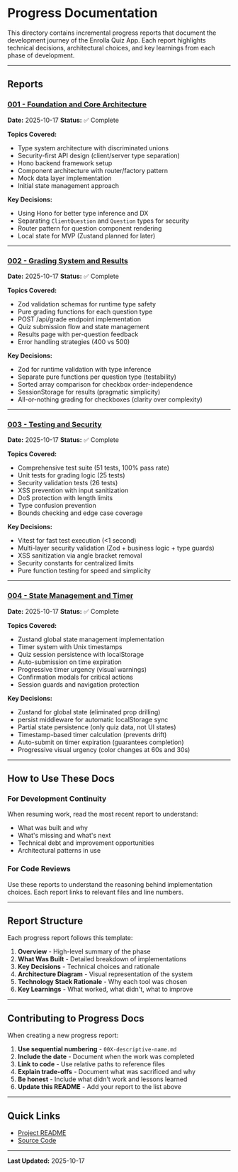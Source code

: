 # Progress Documentation

This directory contains incremental progress reports that document the development journey of the Enrolla Quiz App. Each report highlights technical decisions, architectural choices, and key learnings from each phase of development.

---

## Reports

### [001 - Foundation and Core Architecture](./001-foundation-and-core-architecture.md)

**Date:** 2025-10-17
**Status:** ✅ Complete

**Topics Covered:**

- Type system architecture with discriminated unions
- Security-first API design (client/server type separation)
- Hono backend framework setup
- Component architecture with router/factory pattern
- Mock data layer implementation
- Initial state management approach

**Key Decisions:**

- Using Hono for better type inference and DX
- Separating `ClientQuestion` and `Question` types for security
- Router pattern for question component rendering
- Local state for MVP (Zustand planned for later)

---

### [002 - Grading System and Results](./002-grading-system-and-results.md)
**Date:** 2025-10-17
**Status:** ✅ Complete

**Topics Covered:**
- Zod validation schemas for runtime type safety
- Pure grading functions for each question type
- POST /api/grade endpoint implementation
- Quiz submission flow and state management
- Results page with per-question feedback
- Error handling strategies (400 vs 500)

**Key Decisions:**
- Zod for runtime validation with type inference
- Separate pure functions per question type (testability)
- Sorted array comparison for checkbox order-independence
- SessionStorage for results (pragmatic simplicity)
- All-or-nothing grading for checkboxes (clarity over complexity)

---

### [003 - Testing and Security](./003-testing-and-security.md)
**Date:** 2025-10-17
**Status:** ✅ Complete

**Topics Covered:**
- Comprehensive test suite (51 tests, 100% pass rate)
- Unit tests for grading logic (25 tests)
- Security validation tests (26 tests)
- XSS prevention with input sanitization
- DoS protection with length limits
- Type confusion prevention
- Bounds checking and edge case coverage

**Key Decisions:**
- Vitest for fast test execution (<1 second)
- Multi-layer security validation (Zod + business logic + type guards)
- XSS sanitization via angle bracket removal
- Security constants for centralized limits
- Pure function testing for speed and simplicity

---

### [004 - State Management and Timer](./004-state-management-and-timer.md)
**Date:** 2025-10-17
**Status:** ✅ Complete

**Topics Covered:**
- Zustand global state management implementation
- Timer system with Unix timestamps
- Quiz session persistence with localStorage
- Auto-submission on time expiration
- Progressive timer urgency (visual warnings)
- Confirmation modals for critical actions
- Session guards and navigation protection

**Key Decisions:**
- Zustand for global state (eliminated prop drilling)
- persist middleware for automatic localStorage sync
- Partial state persistence (only quiz data, not UI states)
- Timestamp-based timer calculation (prevents drift)
- Auto-submit on timer expiration (guarantees completion)
- Progressive visual urgency (color changes at 60s and 30s)

---

## How to Use These Docs

### For Development Continuity

When resuming work, read the most recent report to understand:

- What was built and why
- What's missing and what's next
- Technical debt and improvement opportunities
- Architectural patterns in use

### For Code Reviews

Use these reports to understand the reasoning behind implementation choices. Each report links to relevant files and line numbers.

---

## Report Structure

Each progress report follows this template:

1. **Overview** - High-level summary of the phase
2. **What Was Built** - Detailed breakdown of implementations
3. **Key Decisions** - Technical choices and rationale
4. **Architecture Diagram** - Visual representation of the system
5. **Technology Stack Rationale** - Why each tool was chosen
6. **Key Learnings** - What worked, what didn't, what to improve

---

## Contributing to Progress Docs

When creating a new progress report:

1. **Use sequential numbering** - `00X-descriptive-name.md`
2. **Include the date** - Document when the work was completed
3. **Link to code** - Use relative paths to reference files
4. **Explain trade-offs** - Document what was sacrificed and why
5. **Be honest** - Include what didn't work and lessons learned
6. **Update this README** - Add your report to the list above

---

## Quick Links

- [Project README](../../README.md)
- [Source Code](../../src/)

---

**Last Updated:** 2025-10-17
